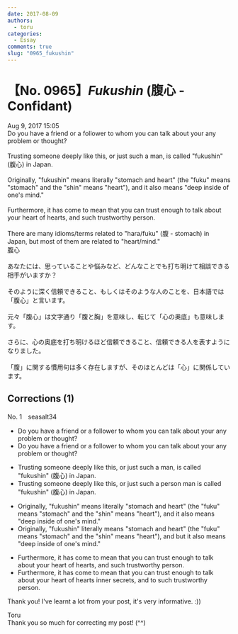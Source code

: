 ```yaml
---
date: 2017-08-09
authors:
  - toru
categories:
  - Essay
comments: true
slug: "0965_fukushin"
---
```


# 【No. 0965】<strong><em>Fukushin</em></strong> (腹心 - Confidant)
<div class="date">Aug 9, 2017 15:05</div>
<div id="post"><div id="body_show_ori">
Do you have a friend or a follower to whom you can talk about your any problem or thought?<br/><br/>Trusting someone deeply like this, or just such a man, is called "fukushin" (腹心) in Japan.<br/> <br/>Originally, "fukushin" means literally "stomach and heart" (the "fuku" means "stomach" and the "shin" means "heart"), and it also means "deep inside of one's mind."<br/><br/>Furthermore, it has come to mean that you can trust enough to talk about your heart of hearts, and such trustworthy person.<br/><br/>There are many idioms/terms related to "hara/fuku" (腹 - stomach) in Japan, but most of them are related to "heart/mind."
</div></div>

<!-- more -->

<div id="post_ja"><div id="body_show_mo">
腹心<br/><br/>あなたには、思っていることや悩みなど、どんなことでも打ち明けて相談できる相手がいますか？<br/><br/>そのように深く信頼できること、もしくはそのような人のことを、日本語では「腹心」と言います。<br/><br/>元々「腹心」は文字通り「腹と胸」を意味し、転じて「心の奥底」も意味します。<br/><br/>さらに、心の奥底を打ち明けるほど信頼できること、信頼できる人を表すようになりました。<br/><br/>「腹」に関する慣用句は多く存在しますが、そのほとんどは「心」に関係しています。
</div></div>

## Corrections (1)
<div id="block"><div class="first_name"> No. 1　<span class="just_name">seasalt34</span></div><div id="block2">
<ul class="correction_field">
<li class="incorrect">Do you have a friend or a follower to whom you can talk about your any problem or thought?</li>
<li class="corrected correct">
Do you have a friend <span class="sline"><span class="f_red">or a follower</span></span> to whom you can talk about <span class="sline"><span class="f_red">your</span></span><span class="f_red"> </span>any problem or thought?
</li>
</ul>
<ul class="correction_field">
<li class="incorrect">Trusting someone deeply like this, or just such a man, is called "fukushin" (腹心) in Japan.</li>
<li class="corrected correct">
Trusting someone deeply like this, or <span class="sline"><span class="f_red">just</span></span> such a <span class="f_red">person<span class="sline"> man</span></span> is called "fukushin" (腹心) in Japan.
</li>
</ul>
<ul class="correction_field">
<li class="incorrect">Originally, "fukushin" means literally "stomach and heart" (the "fuku" means "stomach" and the "shin" means "heart"), and it also means "deep inside of one's mind."</li>
<li class="corrected correct">
Originally, "fukushin"<span class="f_blue"> literally means </span>"stomach and heart" (the "fuku" means "stomach" and the "shin" means "heart"), <span class="f_red"><span class="sline">and</span></span> <span class="f_blue">but</span> it also means "deep inside of one's mind."
</li>
</ul>
<ul class="correction_field">
<li class="incorrect">Furthermore, it has come to mean that you can trust enough to talk about your heart of hearts, and such trustworthy person.</li>
<li class="corrected correct">
Furthermore, it has come to mean that you can trust enough to talk about your<span class="sline"> heart of hearts</span> <span class="f_blue">inner secrets</span><span class="sline"><span class="f_red">, and </span></span>to such trustworthy person.
</li>
</ul>
<p class="comment_small">
 Thank you! I've learnt a lot from your post, it's very informative. :))
</p>

</div><div class="name"><span class="just_name">Toru</span><br>
Thank you so much for correcting my post! (^^)
</div>
</div>
